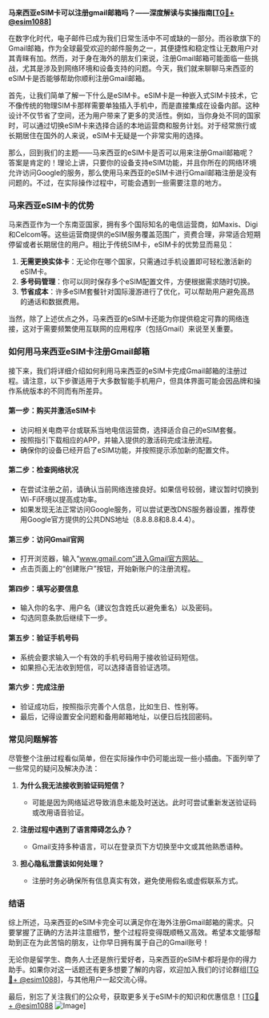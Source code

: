 **马来西亚eSIM卡可以注册gmail邮箱吗？——深度解读与实操指南[[TG💪+ @esim1088](https://t.me/s/esim1088)]**

在数字化时代，电子邮件已成为我们日常生活中不可或缺的一部分。而谷歌旗下的Gmail邮箱，作为全球最受欢迎的邮件服务之一，其便捷性和稳定性让无数用户对其青睐有加。然而，对于身在海外的朋友们来说，注册Gmail邮箱可能面临一些挑战，尤其是涉及到网络环境和设备支持的问题。今天，我们就来聊聊马来西亚的eSIM卡是否能够帮助你顺利注册Gmail邮箱。

首先，让我们简单了解一下什么是eSIM卡。eSIM卡是一种嵌入式SIM卡技术，它不像传统的物理SIM卡那样需要单独插入手机中，而是直接集成在设备内部。这种设计不仅节省了空间，还为用户带来了更多的灵活性。例如，当你身处不同的国家时，可以通过切换eSIM卡来选择合适的本地运营商和服务计划。对于经常旅行或长期居住在国外的人来说，eSIM卡无疑是一个非常实用的选择。

那么，回到我们的主题——马来西亚的eSIM卡是否可以用来注册Gmail邮箱呢？答案是肯定的！理论上讲，只要你的设备支持eSIM功能，并且你所在的网络环境允许访问Google的服务，那么使用马来西亚的eSIM卡进行Gmail邮箱注册是没有问题的。不过，在实际操作过程中，可能会遇到一些需要注意的地方。

### **马来西亚eSIM卡的优势**

马来西亚作为一个东南亚国家，拥有多个国际知名的电信运营商，如Maxis、Digi和Celcom等。这些运营商提供的eSIM服务覆盖范围广，资费合理，非常适合短期停留或者长期居住的用户。相比于传统SIM卡，eSIM卡的优势显而易见：

1. **无需更换实体卡**：无论你在哪个国家，只需通过手机设置即可轻松激活新的eSIM卡。
2. **多号码管理**：你可以同时保存多个eSIM配置文件，方便根据需求随时切换。
3. **节省成本**：许多eSIM套餐针对国际漫游进行了优化，可以帮助用户避免高昂的通话和数据费用。

当然，除了上述优点之外，马来西亚的eSIM卡还能为你提供稳定可靠的网络连接，这对于需要频繁使用互联网的应用程序（包括Gmail）来说至关重要。

### **如何用马来西亚eSIM卡注册Gmail邮箱**

接下来，我们将详细介绍如何利用马来西亚的eSIM卡完成Gmail邮箱的注册过程。请注意，以下步骤适用于大多数智能手机用户，但具体界面可能会因品牌和操作系统版本的不同而有所差异。

#### **第一步：购买并激活eSIM卡**
- 访问相关电商平台或联系当地电信运营商，选择适合自己的eSIM套餐。
- 按照指引下载相应的APP，并输入提供的激活码完成注册流程。
- 确保你的设备已经开启了eSIM功能，并按照提示添加新的配置文件。

#### **第二步：检查网络状况**
- 在尝试注册之前，请确认当前网络连接良好。如果信号较弱，建议暂时切换到Wi-Fi环境以提高成功率。
- 如果发现无法正常访问Google服务，可以尝试更改DNS服务器设置，推荐使用Google官方提供的公共DNS地址（8.8.8.8和8.8.4.4）。

#### **第三步：访问Gmail官网**
- 打开浏览器，输入“www.gmail.com”进入Gmail官方网站。
- 点击页面上的“创建账户”按钮，开始新账户的注册流程。

#### **第四步：填写必要信息**
- 输入你的名字、用户名（建议包含姓氏以避免重名）以及密码。
- 勾选同意条款后继续下一步。

#### **第五步：验证手机号码**
- 系统会要求输入一个有效的手机号码用于接收验证码短信。
- 如果担心无法收到短信，可以选择语音验证选项。

#### **第六步：完成注册**
- 验证成功后，按照指示完善个人信息，比如生日、性别等。
- 最后，记得设置安全问题和备用邮箱地址，以便日后找回密码。

### **常见问题解答**

尽管整个注册过程看似简单，但在实际操作中仍可能出现一些小插曲。下面列举了一些常见的疑问及解决办法：

1. **为什么我无法接收到验证码短信？**
   - 可能是因为网络延迟导致消息未能及时送达。此时可尝试重新发送验证码或改用语音验证。

2. **注册过程中遇到了语言障碍怎么办？**
   - Gmail支持多种语言，可以在登录页下方切换至中文或其他熟悉语种。

3. **担心隐私泄露该如何处理？**
   - 注册时务必确保所有信息真实有效，避免使用假名或虚假联系方式。

### **结语**

综上所述，马来西亚的eSIM卡完全可以满足你在海外注册Gmail邮箱的需求。只要掌握了正确的方法并注意细节，整个过程将变得既顺畅又高效。希望本文能够帮助到正在为此苦恼的朋友，让你早日拥有属于自己的Gmail账号！

无论你是留学生、商务人士还是旅行爱好者，马来西亚的eSIM卡都将是你的得力助手。如果你对这一话题还有更多想要了解的内容，欢迎加入我们的讨论群组[[TG💪+ @esim1088](https://t.me/s/esim1088)]，与其他用户一起交流心得。

最后，别忘了关注我们的公众号，获取更多关于eSIM卡的知识和优惠信息！[[TG💪+ @esim1088](https://t.me/s/esim1088) ![Image](https://i.postimg.cc/4NQfJmqS/Snipaste-2025-05-13-00-14-12.png)]